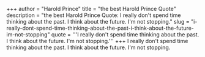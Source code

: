 +++
author = "Harold Prince"
title = "the best Harold Prince Quote"
description = "the best Harold Prince Quote: I really don't spend time thinking about the past. I think about the future. I'm not stopping."
slug = "i-really-dont-spend-time-thinking-about-the-past-i-think-about-the-future-im-not-stopping"
quote = '''I really don't spend time thinking about the past. I think about the future. I'm not stopping.'''
+++
I really don't spend time thinking about the past. I think about the future. I'm not stopping.

